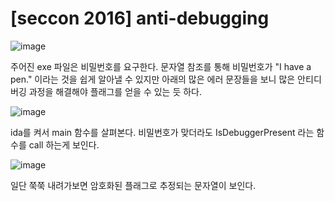 [seccon 2016] anti-debugging
=====================


![image](https://github.com/user-attachments/assets/08aea401-d5e3-4ae2-a2ee-45bfdd28f09c)

주어진 exe 파일은 비밀번호를 요구한다. 문자열 참조를 통해 비밀번호가 "I have a pen." 이라는 것을 쉽게
알아낼 수 있지만 아래의 많은 에러 문장들을 보니 많은 안티디버깅 과정을 해결해야 플래그를 얻을 
수 있는 듯 하다.

![image](https://github.com/user-attachments/assets/ac6b3a39-10b9-4167-a1b1-7ad7cea45ce5)

ida를 켜서 main 함수를 살펴본다. 비밀번호가 맞더라도 IsDebuggerPresent 라는 함수를 call 하는게 보인다.

![image](https://github.com/user-attachments/assets/bee3f0e2-44b6-4270-8a33-5791d8291a31)

일단 쭉쭉 내려가보면 암호화된 플래그로 추정되는 문자열이 보인다. 
